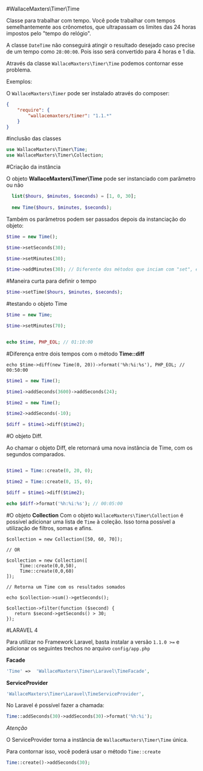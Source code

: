 #WallaceMaxters\Timer\Time

Classe para trabalhar com tempo. Você pode trabalhar com tempos semelhantemente aos crônometos, que ultrapassam os limites das 24 horas impostos pelo "tempo do relógio".

A classe `DateTime` não conseguirá atingir o resultado desejado caso precise de um tempo como `28:00:00`. Pois isso será convertido para 4 horas e 1 dia. 

Através da classe `WallaceMaxters\Timer\Time` podemos contornar esse problema.


Exemplos:

O `WallaceMaxters\Timer` pode ser instalado através do composer:

```json
{
    "require": {
        "wallacemaxters/timer": "1.1.*"
    }
}

```
#inclusão das classes
```php
use WallaceMaxters\Timer\Time;
use WallaceMaxters\Timer\Collection;
```
#Criação da instância

O objeto **WallaceMaxters\Timer\Time** pode ser instanciado com parâmetro ou não

```php
  list($hours, $minutes, $seconds) = [1, 0, 30];
  
  new Time($hours, $minutes, $seconds);
```

Também os parâmetros podem ser passados depois da instanciação do objeto:

```php
$time = new Time();

$time->setSeconds(30);

$time->setMinutes(30);

$time->addMinutes(30); // Diferente dos métodos que inciam com "set", ele adiciona valores no já existente
```
#Maneira curta para definir o tempo
```php
$time->setTime($hours, $minutes, $seconds);

```
#testando o objeto Time
```php
$time = new Time;

$time->setMinutes(70);


echo $time, PHP_EOL; // 01:10:00
```
#Diferença entre dois tempos com o método **Time::diff**
```
echo $time->diff(new Time(0, 20))->format('%h:%i:%s'), PHP_EOL; // 00:50:00
```

```php 
$time1 = new Time();

$time1->addSeconds(3600)->addSeconds(24);

$time2 = new Time();

$time2->addSeconds(-10);

$diff = $time1->diff($time2);
```

#O objeto Diff.

Ao chamar o objeto Diff, ele retornará uma nova instância de Time, com os segundos comparados.

```php

$time1 = Time::create(0, 20, 0);

$time2 = Time::create(0, 15, 0);

$diff = $time1->diff($time2);

echo $diff->format('%h:%i:%s'); // 00:05:00

```

#O objeto **Collection**
Com o objeto `WallaceMaxters\Timer\Collection` é possível adicionar uma lista de `Time` à coleção. Isso torna possível a utilização de filtros, somas e afins.

```
$collection = new Collection([50, 60, 70]);

// OR

$collection = new Collection([
     Time::create(0,0,50),
     Time::create(0,0,60)
]);

// Retorna um Time com os resultados somados

echo $collection->sum()->getSeconds();

$collection->filter(function ($second) {
   return $second->getSeconds() > 30;
});
```

#LARAVEL 4

Para utilizar no Framework Laravel, basta instalar a versão `1.1.0 >=` e adicionar os seguintes trechos no arquivo `config/app.php` 

**Facade**
```php 
'Time' =>  'WallaceMaxters\Timer\Laravel\TimeFacade',
```

**ServiceProvider**
```php
'WallaceMaxters\Timer\Laravel\TimeServiceProvider',
```

No Laravel é possível fazer a chamada:

```php
Time::addSeconds(30)->addSeconds(30)->format('%h:%i');
```

*Atenção*

O ServiceProvider torna a instância de `WallaceMaxters\Timer\Time` única.

Para contornar isso, você poderá usar o método `Time::create`

```php
Time::create()->addSeconds(30);
```


